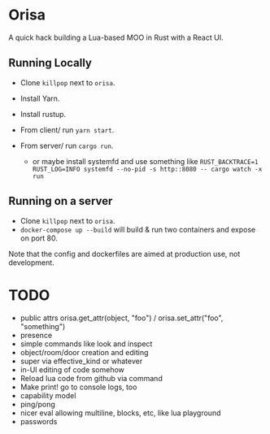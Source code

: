 # Orisa

A quick hack building a Lua-based MOO in Rust with a React UI.

## Running Locally

* Clone `killpop` next to `orisa`. 

* Install Yarn.
* Install rustup.

* From client/ run `yarn start`.
* From server/ run `cargo run`.
  * or maybe install systemfd and use something like `RUST_BACKTRACE=1 RUST_LOG=INFO systemfd --no-pid -s http::8080 -- cargo watch -x run`

## Running on a server

* Clone `killpop` next to `orisa`. 
* `docker-compose up --build` will build & run two containers and expose on port 80.

Note that the config and dockerfiles are aimed at production use, not development.

# TODO

* public attrs orisa.get_attr(object, "foo") / orisa.set_attr("foo", "something")
* presence
* simple commands like look and inspect
* object/room/door creation and editing
* super via effective_kind or whatever
* in-UI editing of code somehow
* Reload lua code from github via command
* Make print! go to console logs, too
* capability model
* ping/pong
* nicer eval allowing multiline, blocks, etc, like lua playground
* passwords
